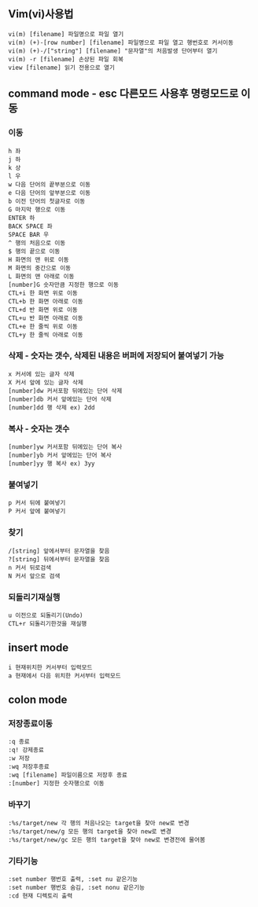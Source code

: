 ## Vim(vi)사용법
```
vi(m) [filename] 파일명으로 파일 열기
vi(m) (+)-[row number] [filename] 파일명으로 파일 열고 행번호로 커서이동
vi(m) (+)-/["string"] [filename] "문자열"의 처음발생 단어부터 열기
vi(m) -r [filename] 손상된 파일 회복
view [filename] 읽기 전용으로 열기
```

## command mode - esc 다른모드 사용후 명령모드로 이동
### 이동
```
h 좌
j 하
k 상
l 우
w 다음 단어의 끝부분으로 이동
e 다음 단어의 앞부분으로 이동
b 이전 단어의 첫글자로 이동
G 마지막 행으로 이동
ENTER 하
BACK SPACE 좌
SPACE BAR 우
^ 행의 처음으로 이동
$ 행의 끝으로 이동
H 화면의 맨 위로 이동
M 화면의 중간으로 이동
L 화면의 맨 아래로 이동
[number]G 숫자만큼 지정한 행으로 이동
CTL+i 한 화면 위로 이동
CTL+b 한 화면 아래로 이동
CTL+d 반 화면 위로 이동
CTL+u 반 화면 아래로 이동
CTL+e 한 줄씩 위로 이동
CTL+y 한 줄씩 아래로 이동
```

### 삭제 - 숫자는 갯수, 삭제된 내용은 버퍼에 저장되어 붙여넣기 가능
```
x 커서에 있는 글자 삭제
X 커서 앞에 있는 글자 삭제
[number]dw 커서포함 뒤에있는 단어 삭제
[number]db 커서 앞에있는 단어 삭제
[number]dd 행 삭제 ex) 2dd
```

### 복사 - 숫자는 갯수
```
[number]yw 커서포함 뒤에있는 단어 복사
[number]yb 커서 앞에있는 단어 복사
[number]yy 행 복사 ex) 3yy
```
### 붙여넣기
```
p 커서 뒤에 붙여넣기
P 커서 앞에 붙여넣기
```

### 찾기
```
/[string] 앞에서부터 문자열을 찾음
?[string] 뒤에서부터 문자열을 찾음
n 커서 뒤로검색
N 커서 앞으로 검색
```

### 되돌리기재실행
```
u 이전으로 되돌리기(Undo)
CTL+r 되돌리기한것을 재실행
```

## insert mode
```
i 현재위치한 커서부터 입력모드
a 현재에서 다음 위치한 커서부터 입력모드
```

## colon mode
### 저장종료이동
```
:q 종료
:q! 강제종료
:w 저장
:wq 저장후종료
:wq [filename] 파일이름으로 저장후 종료
:[number] 지정한 숫자행으로 이동
```

### 바꾸기
```
:%s/target/new 각 행의 처음나오는 target을 찾아 new로 변경
:%s/target/new/g 모든 행의 target을 찾아 new로 변경
:%s/target/new/gc 모든 행의 target을 찾아 new로 변경전에 물어봄
```

### 기타기능
```
:set number 행번호 출력, :set nu 같은기능
:set number 행번호 숨김, :set nonu 같은기능
:cd 현재 디렉토리 출력
```
